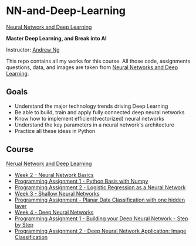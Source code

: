 # NN-and-Deep-Learning
[Neural Network and Deep Learning](https://www.coursera.org/learn/neural-networks-deep-learning/home/welcome)

**Master Deep Learning, and Break into AI**

Instructor: [Andrew Ng](http://www.andrewng.org/)

This repo contains all my works for this course. All those code, assignments questions, data, and images are taken from [Neural Networks and Deep Learning](https://www.coursera.org/learn/neural-networks-deep-learning).

## Goals
- Understand the major technology trends driving Deep Learning
- Be able to build, train and apply fully connected deep neural networks
- Know how to implement efficient(vectorized) neural networks
- Understand the key parameters in a neural network's architecture
- Practice all these ideas in Python

## Course
[Nerual Network and Deep Learning](https://www.coursera.org/learn/neural-networks-deep-learning)
 - [Week 2 - Neural Network Basics](https://github.com/ZHIXIANHU021/NN-and-Deep-Learning/tree/master/NN%20and%20Deep%20learning/Week%202)
  - [Programming Assignment 1 - Python Basis with Numpy](https://github.com/ZHIXIANHU021/NN-and-Deep-Learning/blob/master/Week%202/Python_Basics_With_Numpy_v3a.ipynb)
  - [Programming Assignment 2 - Logistic Regression as a Neural Network](https://github.com/ZHIXIANHU021/NN-and-Deep-Learning/blob/master/Week%202/Logistic_Regression_with_a_Neural_Network_mindset_v6a.ipynb)
 - [Week 3 - Shallow Neural Networks](https://github.com/ZHIXIANHU021/NN-and-Deep-Learning/tree/master/NN%20and%20Deep%20learning/Week%203)
  - [Programming Assignment - Planar Data Classification with one hidden layer](https://github.com/ZHIXIANHU021/NN-and-Deep-Learning/blob/master/Week%203/Planar_data_classification_with_onehidden_layer_v6c.ipynb)
 - [Week 4 - Deep Neural Networks](https://github.com/ZHIXIANHU021/NN-and-Deep-Learning/tree/master/Week%204)
  - [Programming Assignment 1 - Building your Deep Neural Network - Step by Step](https://github.com/ZHIXIANHU021/NN-and-Deep-Learning/blob/master/Week%204/Building_your_Deep_Neural_Network_Step_by_Step_v8a.ipynb)
  - [Programming Assignment 2 - Deep Neural Network Application: Image Classification](https://github.com/ZHIXIANHU021/NN-and-Deep-Learning/blob/master/Week%204/Deep%2BNeural%2BNetwork%2B-%2BApplication%2Bv8.ipynb)
